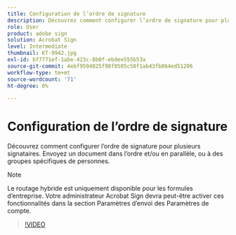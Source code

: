 ```yaml
---
title: Configuration de l’ordre de signature
description: Découvrez comment configurer l’ordre de signature pour plusieurs signataires
role: User
product: adobe sign
solution: Acrobat Sign
level: Intermediate
thumbnail: KT-9942.jpg
exl-id: bf7771ef-1abe-423c-8b0f-ebdee555b53a
source-git-commit: 4ebf9594025f98f0505c58f1ab43fb864ed51206
workflow-type: tm+mt
source-wordcount: '71'
ht-degree: 0%

---
```


# Configuration de l’ordre de signature

Découvrez comment configurer l’ordre de signature pour plusieurs signataires. Envoyez un document dans l’ordre et/ou en parallèle, ou à des groupes spécifiques de personnes.

>[!NOTE]
>
>Le routage hybride est uniquement disponible pour les formules d’entreprise. Votre administrateur Acrobat Sign devra peut-être activer ces fonctionnalités dans la section Paramètres d’envoi des Paramètres de compte.

>[!VIDEO](https://video.tv.adobe.com/v/342249?quality=12&learn=on&hidetitle=true)
